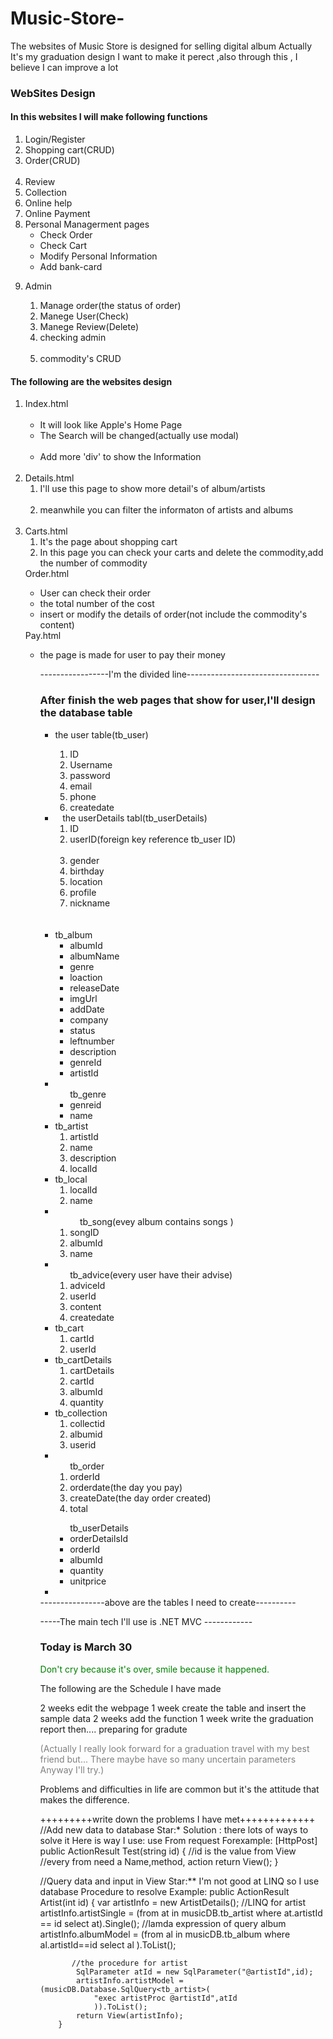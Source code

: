 # Music-Store-
The websites of Music Store is designed for selling digital album
Actually It's my graduation design 
I want to make it perect ,also through this , I believe I can improve a lot


<h3>WebSites Design</h3>
<h4>In this websites I will make following functions</h4>
<ol>
  <li>Login/Register</li>
  <li>Shopping cart(CRUD)</li>
  <li>Order(CRUD)</li>
  <li>Review</li>
  <li>Collection</li>
  <li>Online help</li>
  <li>Online Payment</li>
  <li>Personal Managerment pages
    <ul>
      <li>Check Order</li>
      <li>Check Cart</li>
      <li>Modify Personal Information</li>
      <li>Add bank-card</li>
    </ul>
  </li>
  <li>
  <p>Admin</p>
    <ol>
    <li>Manage order(the status of order)</li>
    <li>Manege User(Check)</li>
    <li>Manege Review(Delete)</li>
    <li>checking admin</li>
    <li>commodity's CRUD</li>
    </ol>
  </li>
</ol>
<h4>The following are the websites design</h4>
<ol>
  <li>
  Index.html
  <ul>
    <li>It will look like Apple's Home Page</li>
    <li>The Search will be changed(actually use modal)</li>
    <li>Add more 'div' to show the Information</li>
  </ul>
  </li>
  <li>
  Details.html
    <ol>
      <li>I'll use this page to show more detail's of album/artists</li>
     <li>meanwhile you can filter the informaton of artists and albums</li>
    </ol>
  </li>
<li>
Carts.html
  <ol>
    <li>It's the page about shopping cart</li>
    <li>In this page you can check your carts and delete the commodity,add the number of commodity </li>
  </ol>
</li>
Order.html
<ul>
  <li>User can check their order</li>
  <li>the total number of the cost</li>
  <li>insert or modify the details of order(not include the commodity's content)</li>
</ul>
  Pay.html
  <ul>
    <li>the page is made for user to pay their money</li>
  </ul>
<ol>
<p>-----------------I'm the divided line---------------------------------</p>
<h3>After finish the web pages that show for user,I'll design the database table</h3>
<ul>
  <li>
    <p>the user table(tb_user)</p>
    <ol>
      <li>ID</li>
      <li>Username</li>
      <li>password</li>
      <li>email</li>
      <li>phone</li>
      <li>createdate</li>
    </ol>
  </li>
  <li>
    the userDetails tabl(tb_userDetails)
    <ol>
      <li>ID</li>
      <li>userID(foreign key reference tb_user ID)</li>
      <li>gender</li>
      <li>birthday</li>
      <li>location</li>
      <li>profile</li>
      <li>nickname</li>
    </ol>
  </li>
  <li>
    tb_album
    <ul>
       <li>albumId</li>
       <li>albumName</li>
       <li>genre</li>
       <li>loaction</li>
       <li>releaseDate</li>
       <li>imgUrl</li>
       <li>addDate</li>
       <li>company</li>
       <li>status</li>
       <li>leftnumber</li>
       <li>description</li>
       <li>genreId</li>
       <li>artistId</li>
    </ul>
  </li>
   <li>
    <ul>
    tb_genre
       <li>genreid</li>
       <li>name</li>
    </ul>
   </li>
    <li>
    tb_artist
      <ol>
         <li>artistId</li>
         <li>name</li>
         <li>description</li>
         <li>localId</li>
      </ol>
    </li>
    <li>
    tb_local
      <ol>
        <li>localId</li>
        <li>name</li>
      </ol>
    </li>
    <li>
      <ol>
      tb_song(evey album contains songs )
         <li>songID</li>
         <li>albumId</li>
         <li>name</li>
      </ol>
    </li>
    <li>
     <ol>
     tb_advice(every user have their advise)
       <li>adviceId</li>
       <li>userId</li>
       <li>content</li>
       <li>createdate</li>
    </ol>
    </li>
  <li>
  tb_cart
    <ol>
      <li>cartId</li>
      <li>userId</li>
    </ol>
  </li>
   <li>
   tb_cartDetails
    <ol>
     <li>cartDetails</li>
     <li>cartId</li>
     <li>albumId</li>
     <li>quantity</li>
    </ol>
    </li>
    <li>
    tb_collection
      <ol>
       <li>collectid</li>
       <li>albumid</li>
       <li>userid</li>
      </ol>
    </li>
   </li>
   <li>
    <ol>
    tb_order
      <li>orderId</li>
      <li>orderdate(the day you pay)</li>
      <li>createDate(the day order created)</li>
      <li>total</li>
    </ol>
   </li>
   <ul>
   tb_userDetails
    <li>orderDetailsId</li>
    <li>orderId</li>
    <li>albumId</li>
    <li>quantity</li>
    <li>unitprice</li>
   </ul>
   <li>
   </li>
</ul>
----------------above are the tables I need to create----------

-----The main tech I'll use is .NET MVC ------------
<h3>Today is March 30</h3>
<p style="color:green">Don't cry because it's over, smile because it happened.</p>

The following are the Schedule I have made

2 weeks edit the webpage
1 week create the table and insert the sample data 
2 weeks add the function 
1 week write the graduation report 
then....
preparing for gradute 
<p style="color:grey">(Actually I really look forward for a graduation travel with my best friend 
but...
There maybe have so many uncertain parameters
Anyway I'll try.)</p>
Problems and difficulties in life are common but it's the attitude that makes the difference.

+++++++++write down the problems I have met+++++++++++++
//Add new data to database    Star:*
 Solution :
  there lots of ways to solve it 
 Here is way I use:
  use From request
   Forexample:
       [HttpPost]
        public ActionResult Test(string id)
        {
            //id is the value from View 
            //every from need a Name,method, action
            return View();
        }
        
  //Query data and input in View Star:**
  I'm not good at LINQ so I use database Procedure to resolve 
  Example:
   public ActionResult Artist(int id) {
            var artistInfo = new ArtistDetails();
            //LINQ for artist
            artistInfo.artistSingle = (from at in musicDB.tb_artist
                                 where at.artistId == id
                                 select at).Single();
            //lamda expression of query album
            artistInfo.albumModel = (from al in musicDB.tb_album
                                     where al.artistId==id
                                     select al
                                         ).ToList();

           //the procedure for artist
            SqlParameter atId = new SqlParameter("@artistId",id);
            artistInfo.artistModel = (musicDB.Database.SqlQuery<tb_artist>(
                "exec artistProc @artistId",atId
                )).ToList();
            return View(artistInfo);
        }
        
   
  

